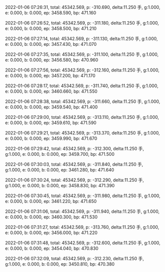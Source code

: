 2022-01-06 07:26:31, total: 45342.569, p: -310.690, delta:11.250 手, g:1.000, e: 0.000, b: 0.000, ep: 3458.590, bp: 471.160

2022-01-06 07:26:52, total: 45342.569, p: -311.180, delta:11.250 手, g:1.000, e: 0.000, b: 0.000, ep: 3458.500, bp: 471.210

2022-01-06 07:27:14, total: 45342.569, p: -311.130, delta:11.250 手, g:1.000, e: 0.000, b: 0.000, ep: 3457.430, bp: 471.070

2022-01-06 07:27:35, total: 45342.569, p: -311.100, delta:11.250 手, g:1.000, e: 0.000, b: 0.000, ep: 3456.580, bp: 470.960

2022-01-06 07:27:56, total: 45342.569, p: -312.160, delta:11.250 手, g:1.000, e: 0.000, b: 0.000, ep: 3457.200, bp: 471.170

2022-01-06 07:28:17, total: 45342.569, p: -311.740, delta:11.250 手, g:1.000, e: 0.000, b: 0.000, ep: 3460.660, bp: 471.550

2022-01-06 07:28:38, total: 45342.569, p: -311.660, delta:11.250 手, g:1.000, e: 0.000, b: 0.000, ep: 3459.540, bp: 471.400

2022-01-06 07:29:00, total: 45342.569, p: -313.110, delta:11.250 手, g:1.000, e: 0.000, b: 0.000, ep: 3459.610, bp: 471.590

2022-01-06 07:29:21, total: 45342.569, p: -313.370, delta:11.250 手, g:1.000, e: 0.000, b: 0.000, ep: 3459.990, bp: 471.670

2022-01-06 07:29:42, total: 45342.569, p: -312.300, delta:11.250 手, g:1.000, e: 0.000, b: 0.000, ep: 3459.700, bp: 471.500

2022-01-06 07:30:03, total: 45342.569, p: -311.840, delta:11.250 手, g:1.000, e: 0.000, b: 0.000, ep: 3461.280, bp: 471.640

2022-01-06 07:30:24, total: 45342.569, p: -312.290, delta:11.250 手, g:1.000, e: 0.000, b: 0.000, ep: 3458.830, bp: 471.390

2022-01-06 07:30:45, total: 45342.569, p: -311.980, delta:11.250 手, g:1.000, e: 0.000, b: 0.000, ep: 3461.220, bp: 471.650

2022-01-06 07:31:06, total: 45342.569, p: -311.940, delta:11.250 手, g:1.000, e: 0.000, b: 0.000, ep: 3460.300, bp: 471.530

2022-01-06 07:31:27, total: 45342.569, p: -313.760, delta:11.250 手, g:1.000, e: 0.000, b: 0.000, ep: 3456.000, bp: 471.220

2022-01-06 07:31:48, total: 45342.569, p: -312.600, delta:11.250 手, g:1.000, e: 0.000, b: 0.000, ep: 3454.040, bp: 470.830

2022-01-06 07:32:09, total: 45342.569, p: -312.230, delta:11.250 手, g:1.000, e: 0.000, b: 0.000, ep: 3450.810, bp: 470.380